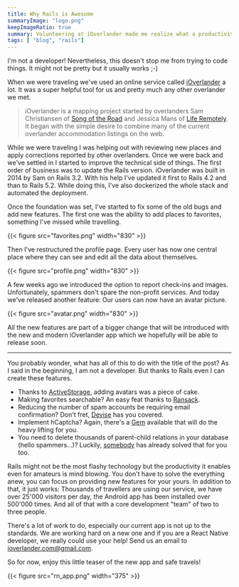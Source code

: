 ```yaml
---
title: Why Rails is Awesome
summaryImage: "logo.png"
keepImageRatio: true
summary: Volunteering at iOverlander made me realize what a productivity enabler Rails is.
tags: [ "blog", "rails"]
---
```


I'm not a developer! Nevertheless, this doesn't stop me from trying to code things. It might not be pretty but it usually works ;-)

When we were traveling we've used an online service called [iOverlander](https://ioverlander.com) a lot. It was a super helpful tool for us and pretty much any other overlander we met.

> iOverlander is a mapping project started by overlanders Sam Christiansen of [Song of the Road](http://www.songoftheroad.com/) and Jessica Mans of [Life Remotely](http://www.liferemotely.com/). It began with the simple desire to combine many of the current overlander accommodation listings on the web.

While we were traveling I was helping out with reviewing new places and apply corrections reported by other overlanders. Once we were back and we've settled in I started to improve the technical side of things. The first order of business was to update the Rails version. iOverlander was built in 2014 by Sam on Rails 3.2. With his help I've updated it first to Rails 4.2 and than to Rails 5.2. While doing this, I've also dockerized the whole stack and automated the deployment.

Once the foundation was set, I've started to fix some of the old bugs and add new features. The first one was the ability to add places to favorites, something I've missed while travelling.

{{< figure src="favorites.png" width="830" >}}

Then I've restructured the profile page. Every user has now one central place where they can see and edit all the data about themselves.

{{< figure src="profile.png" width="830" >}}

A few weeks ago we introduced the option to report check-ins and images. Unfortunately, spammers don't spare the non-profit services. And today we've released another feature: Our users can now have an avatar picture.

{{< figure src="avatar.png" width="830" >}}

All the new features are part of a bigger change that will be introduced with the new and modern iOverlander app which we hopefully will be able to release soon.

---

You probably wonder, what has all of this to do with the title of the post?
As I said in the beginning, I am not a developer. But thanks to Rails even I can create these features.

* Thanks to [ActiveStorage](https://edgeguides.rubyonrails.org/active_storage_overview.html), adding avatars was a piece of cake.
* Making favorites searchable? An easy feat thanks to [Ransack](https://github.com/activerecord-hackery/ransack).
* Reducing the number of spam accounts be requiring email confirmation? Don't fret, [Devise](https://github.com/heartcombo/devise) has you covered.
* Implement hCaptcha? Again, there's a [Gem](https://github.com/CapSens/hcaptcha) available that will do the heavy lifting for you.
* You need to delete thousands of parent-child relations in your database (hello spammers...)? Luckily, [somebody](https://blog.getcensus.com/cascading-deletes-in-rails/) has already solved that for you too.

Rails might not be the most flashy technology but the productivity it enables even for amateurs is mind blowing. You don't have to solve the everything anew, you can focus on providing new features for your yours. In addition to that, it just works: Thousands of travellers are using our service, we have over 25'000 visitors per day, the Android app has been installed over 500'000 times. And all of that with a core development "team" of two to three people.

There's a lot of work to do, especially our current app is not up to the standards. We are working hard on a new one and if you are a React Native developer, we really could use your help! Send us an email to ioverlander.com@gmail.com.

So for now, enjoy this little teaser of the new app and safe travels!

{{< figure src="rn_app.png" width="375" >}}
